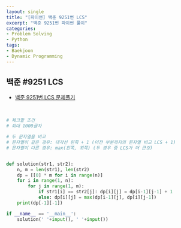 ```yaml
---
layout: single
title: "[파이썬] 백준 9251번 LCS"
excerpt: "백준 9251번 파이썬 풀이"
categories: 
- Problem Solving
- Python
tags:
- Baekjoon
- Dynamic Programming
---
```

## 백준 #9251 LCS

- [백준 9251번 LCS 문제풀기](https://www.acmicpc.net/problem/9251)

<br>

```python
# 체크할 조건
# 최대 1000글자

# 두 문자열을 비교
# 문자열이 같은 경우: 대각선 왼쪽 + 1 (이전 부분까지의 문자열 비교 LCS + 1)
# 문자열이 다른 경우: max(왼쪽, 위쪽) (두 경우 중 LCS가 더 큰것)


def solution(str1, str2):
    n, m = len(str1), len(str2)
    dp = [[0] * m for i in range(n)]
    for i in range(1, n):
        for j in range(1, m):
            if str1[i] == str2[j]: dp[i][j] = dp[i-1][j-1] + 1
            else: dp[i][j] = max(dp[i-1][j], dp[i][j-1])
    print(dp[-1][-1])

if __name__ == '__main__':
    solution(' '+input(), ' '+input())
```

